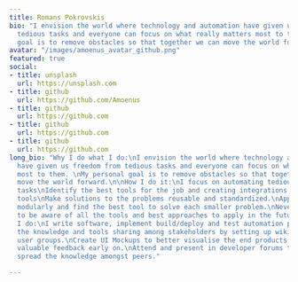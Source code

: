 ```yaml
---
title: Romans Pokrovskis
bio: "I envision the world where technology and automation have given us freedom from
  tedious tasks and everyone can focus on what really matters most to them. \nMy personal
  goal is to remove obstacles so that together we can move the world forward."
avatar: "/images/amoenus_avatar_github.png"
featured: true
social:
- title: unsplash
  url: https://unsplash.com
- title: github
  url: https://github.com/Amoenus
- title: github
  url: https://github.com
- title: github
  url: https://github.com
- title: github
  url: https://github.com
long_bio: "Why I do what I do:\nI envision the world where technology and automation
  have given us freedom from tedious tasks and everyone can focus on what really matters
  most to them. \nMy personal goal is to remove obstacles so that together we can
  move the world forward.\n\nHow I do it:\nI focus on automating tedious and repetitive
  tasks\nIdentify the best tools for the job and creating integrations between the
  tools\nMake solutions to the problems reusable and standardized.\nApproach problems
  modularly and find the best tool to solve each smaller problem.\nNever stop learning
  to be aware of all the tools and best approaches to apply in the future.\n\nWhat
  I do:\nI write software, implement build/deploy and test automation pipelines\nFacilitate
  the knowledge and tools sharing among stakeholders by setting up wikis, demos and
  user groups.\nCreate UI Mockups to better visualise the end products and gather
  valuable feedback early on.\nAttend and present in developer forums to gain and
  spread the knowledge amongst peers."

---
```


